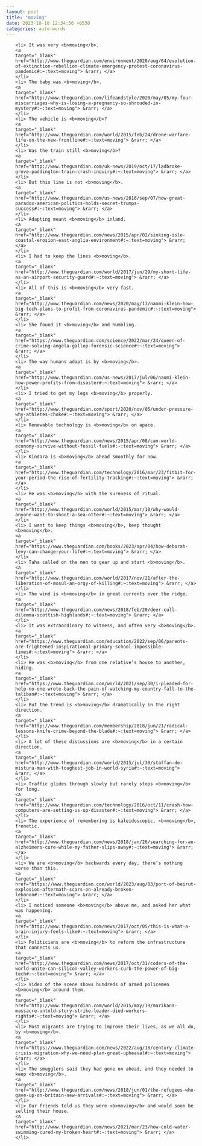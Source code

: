 ```yaml
---
layout: post
title: "moving"
date: 2023-10-10 12:34:56 +0530
categories: auto-words
---
```

<ol>

    <li> It was very <b>moving</b>.
    <a 
    target="_blank" 
    href="http://www.theguardian.com/environment/2020/aug/04/evolution-of-extinction-rebellion-climate-emergency-protest-coronavirus-pandemic#:~:text=moving"> &rarr; </a>
    </li>
    <li> The baby was <b>moving</b>.
    <a 
    target="_blank" 
    href="http://www.theguardian.com/lifeandstyle/2020/may/05/my-four-miscarriages-why-is-losing-a-pregnancy-so-shrouded-in-mystery#:~:text=moving"> &rarr; </a>
    </li>
    <li> The vehicle is <b>moving</b>?
    <a 
    target="_blank" 
    href="http://www.theguardian.com/world/2015/feb/24/drone-warfare-life-on-the-new-frontline#:~:text=moving"> &rarr; </a>
    </li>
    <li> Was the train still <b>moving</b>?
    <a 
    target="_blank" 
    href="http://www.theguardian.com/uk-news/2019/oct/17/ladbroke-grove-paddington-train-crash-inquiry#:~:text=moving"> &rarr; </a>
    </li>
    <li> But this line is not <b>moving</b>.
    <a 
    target="_blank" 
    href="http://www.theguardian.com/us-news/2016/sep/07/how-great-paradox-american-politics-holds-secret-trumps-success#:~:text=moving"> &rarr; </a>
    </li>
    <li> Adapting meant <b>moving</b> inland.
    <a 
    target="_blank" 
    href="http://www.theguardian.com/news/2015/apr/02/sinking-isle-coastal-erosion-east-anglia-environment#:~:text=moving"> &rarr; </a>
    </li>
    <li> I had to keep the lines <b>moving</b>.
    <a 
    target="_blank" 
    href="http://www.theguardian.com/world/2017/jun/29/my-short-life-as-an-airport-security-guard#:~:text=moving"> &rarr; </a>
    </li>
    <li> All of this is <b>moving</b> very fast.
    <a 
    target="_blank" 
    href="http://www.theguardian.com/news/2020/may/13/naomi-klein-how-big-tech-plans-to-profit-from-coronavirus-pandemic#:~:text=moving"> &rarr; </a>
    </li>
    <li> She found it <b>moving</b> and humbling.
    <a 
    target="_blank" 
    href="https://www.theguardian.com/science/2022/mar/24/queen-of-crime-solving-angela-gallop-forensic-science#:~:text=moving"> &rarr; </a>
    </li>
    <li> The way humans adapt is by <b>moving</b>.
    <a 
    target="_blank" 
    href="http://www.theguardian.com/us-news/2017/jul/06/naomi-klein-how-power-profits-from-disaster#:~:text=moving"> &rarr; </a>
    </li>
    <li> I tried to get my legs <b>moving</b> properly.
    <a 
    target="_blank" 
    href="http://www.theguardian.com/sport/2020/nov/05/under-pressure-why-athletes-choke#:~:text=moving"> &rarr; </a>
    </li>
    <li> Renewable technology is <b>moving</b> on apace.
    <a 
    target="_blank" 
    href="http://www.theguardian.com/news/2015/apr/08/can-world-economy-survive-without-fossil-fuels#:~:text=moving"> &rarr; </a>
    </li>
    <li> Kindara is <b>moving</b> ahead smoothly for now.
    <a 
    target="_blank" 
    href="http://www.theguardian.com/technology/2016/mar/23/fitbit-for-your-period-the-rise-of-fertility-tracking#:~:text=moving"> &rarr; </a>
    </li>
    <li> He was <b>moving</b> with the sureness of ritual.
    <a 
    target="_blank" 
    href="http://www.theguardian.com/world/2015/mar/10/why-would-anyone-want-to-shoot-a-sea-otter#:~:text=moving"> &rarr; </a>
    </li>
    <li> I want to keep things <b>moving</b>, keep thought <b>moving</b>.
    <a 
    target="_blank" 
    href="https://www.theguardian.com/books/2023/apr/04/how-deborah-levy-can-change-your-life#:~:text=moving"> &rarr; </a>
    </li>
    <li> Taha called on the men to gear up and start <b>moving</b>.
    <a 
    target="_blank" 
    href="http://www.theguardian.com/world/2017/nov/21/after-the-liberation-of-mosul-an-orgy-of-killing#:~:text=moving"> &rarr; </a>
    </li>
    <li> The wind is <b>moving</b> in great currents over the ridge.
    <a 
    target="_blank" 
    href="http://www.theguardian.com/news/2018/feb/20/deer-cull-dilemma-scottish-highlands#:~:text=moving"> &rarr; </a>
    </li>
    <li> It was extraordinary to witness, and often very <b>moving</b>.
    <a 
    target="_blank" 
    href="https://www.theguardian.com/education/2022/sep/06/parents-are-frightened-inspirational-primary-school-impossible-times#:~:text=moving"> &rarr; </a>
    </li>
    <li> He was <b>moving</b> from one relative’s house to another, hiding.
    <a 
    target="_blank" 
    href="https://www.theguardian.com/world/2021/sep/30/i-pleaded-for-help-no-one-wrote-back-the-pain-of-watching-my-country-fall-to-the-taliban#:~:text=moving"> &rarr; </a>
    </li>
    <li> But the trend is <b>moving</b> dramatically in the right direction.
    <a 
    target="_blank" 
    href="http://www.theguardian.com/membership/2018/jun/21/radical-lessons-knife-crime-beyond-the-blade#:~:text=moving"> &rarr; </a>
    </li>
    <li> A lot of these discussions are <b>moving</b> in a certain direction.
    <a 
    target="_blank" 
    href="http://www.theguardian.com/world/2015/jul/30/staffan-de-mistura-man-with-toughest-job-in-world-syria#:~:text=moving"> &rarr; </a>
    </li>
    <li> Traffic glides through slowly but rarely stops <b>moving</b> for long.
    <a 
    target="_blank" 
    href="http://www.theguardian.com/technology/2016/oct/11/crash-how-computers-are-setting-us-up-disaster#:~:text=moving"> &rarr; </a>
    </li>
    <li> The experience of remembering is kaleidoscopic, <b>moving</b>, frenetic.
    <a 
    target="_blank" 
    href="http://www.theguardian.com/news/2018/jan/26/searching-for-an-alzheimers-cure-while-my-father-slips-away#:~:text=moving"> &rarr; </a>
    </li>
    <li> We are <b>moving</b> backwards every day, there’s nothing worse than this.
    <a 
    target="_blank" 
    href="https://www.theguardian.com/world/2023/aug/03/port-of-beirut-explosion-aftermath-scars-on-already-broken-lebanon#:~:text=moving"> &rarr; </a>
    </li>
    <li> I noticed someone <b>moving</b> above me, and asked her what was happening.
    <a 
    target="_blank" 
    href="http://www.theguardian.com/news/2017/oct/05/this-is-what-a-brain-injury-feels-like#:~:text=moving"> &rarr; </a>
    </li>
    <li> Politicians are <b>moving</b> to reform the infrastructure that connects us.
    <a 
    target="_blank" 
    href="http://www.theguardian.com/news/2017/oct/31/coders-of-the-world-unite-can-silicon-valley-workers-curb-the-power-of-big-tech#:~:text=moving"> &rarr; </a>
    </li>
    <li> Video of the scene shows hundreds of armed policemen <b>moving</b> around them.
    <a 
    target="_blank" 
    href="http://www.theguardian.com/world/2015/may/19/marikana-massacre-untold-story-strike-leader-died-workers-rights#:~:text=moving"> &rarr; </a>
    </li>
    <li> Most migrants are trying to improve their lives, as we all do, by <b>moving</b>.
    <a 
    target="_blank" 
    href="https://www.theguardian.com/news/2022/aug/18/century-climate-crisis-migration-why-we-need-plan-great-upheaval#:~:text=moving"> &rarr; </a>
    </li>
    <li> The smugglers said they had gone on ahead, and they needed to keep <b>moving</b>.
    <a 
    target="_blank" 
    href="http://www.theguardian.com/news/2018/jun/01/the-refugees-who-gave-up-on-britain-new-arrivals#:~:text=moving"> &rarr; </a>
    </li>
    <li> Our friends told us they were <b>moving</b> and would soon be selling their house.
    <a 
    target="_blank" 
    href="http://www.theguardian.com/news/2021/mar/23/how-cold-water-swimming-cured-my-broken-heart#:~:text=moving"> &rarr; </a>
    </li>